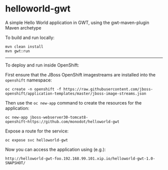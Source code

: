 # helloworld-gwt
A simple Hello World application in GWT, using the gwt-maven-plugin Maven archetype

To build and run locally:

    mvn clean install
    mvn gwt:run

---

To deploy and run inside OpenShift:

First ensure that the JBoss OpenShift imagestreams are installed into the `openshift` namespace:

    oc create -n openshift -f https://raw.githubusercontent.com/jboss-openshift/application-templates/master/jboss-image-streams.json

Then use the `oc new-app` command to create the resources for the application:

    oc new-app jboss-webserver30-tomcat8-openshift~https://github.com/monodot/helloworld-gwt

Expose a route for the service:

    oc expose svc helloworld-gwt

Now you can access the application using (e.g.):

    http://helloworld-gwt-foo.192.168.99.101.xip.io/helloworld-gwt-1.0-SNAPSHOT/ 

